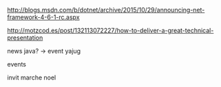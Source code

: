 
http://blogs.msdn.com/b/dotnet/archive/2015/10/29/announcing-net-framework-4-6-1-rc.aspx

http://motzcod.es/post/132113072227/how-to-deliver-a-great-technical-presentation

news java? -> event yajug

events

invit marche noel
